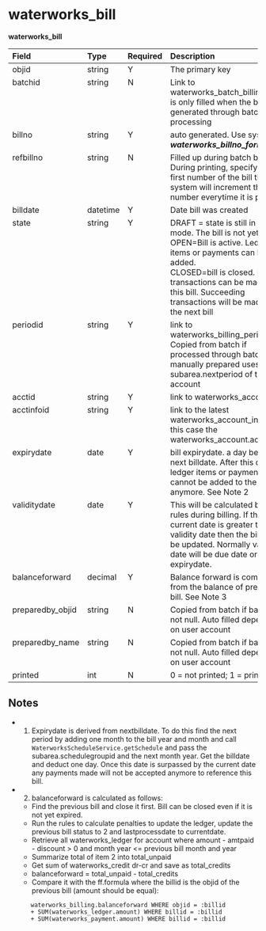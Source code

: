 <style>
.table1 th:first-child  {
	width: 110px;
}
.table1 th:nth-of-type(2)  {
	width: 50px;
}
.table1 th:nth-of-type(3)  {
	width: 70px;
}
.table1 td {
	vertical-align: top;
}
.table1 {
	font-size: 10px;
}
</style>


waterworks_bill
====================


__waterworks_bill__

 <div class="table1">

|Field     |Type	|Required | Description| 	
|:-----	    |:-----	|:----	  |:------| 
| objid     |string	|Y        |The primary key|
| batchid   |string	|N        |Link to waterworks_batch_billing.This is only filled when the bill was generated through batch processing|
| billno    |string  |Y        |auto generated. Use sys_var <i>__waterworks_billno_format__</i> |  
| refbillno |string  |N        |Filled up during batch billing. During printing, specify the first number of the bill then the system will increment the number everytime it is printed. |  
| billdate  |datetime |Y       |Date bill was created|  
| state     |string |Y        | DRAFT = state is still in draft mode. The bill is not yet active.<br>OPEN=Bill is active. Ledger items or payments can be added.<br>CLOSED=bill is closed. No transactions can be made with this bill. Succeeding transactions will be made on the next bill |
| periodid  |string  |Y        |link to waterworks_billing_period. Copied from batch if processed through batch. If manually prepared uses the subarea.nextperiod of the account |
| acctid    |string  |Y        |link to waterworks_account.  |
| acctinfoid |string  |Y        |link to the latest waterworks_account_info, in this case the waterworks_account.acctinofid|
| expirydate|date    |Y        | bill expirydate. a day before next billdate. After this date, ledger items or payments cannot be added to the bill anymore. See Note 2|
| validitydate |date |Y  | This will be calculated by the rules during billing. If the current date is greater than the validity date then the billing will be updated. Normally validity date will be due date or expirydate. |
| balanceforward |decimal    |Y  | Balance forward is computed from the balance of previous bill. See Note 3 |
| preparedby_objid |string    |N  | Copied from batch if batchid is not null. Auto filled depending on user account |
| preparedby_name |string    |N  | Copied from batch if batchid is not null. Auto filled depending on user account |
| printed |int    |N  |  0 = not printed; 1 = printed |

</div>

## Notes ##

 - 1) Expirydate is derived from nextbilldate. To do this find the next period by adding one month to the bill year and month and call `WaterworksScheduleService.getSchedule` and pass the subarea.schedulegroupid and the next month year. Get the billdate and deduct one day. Once this date is surpassed by the current date any payments made will not be accepted anymore to reference this bill. 

 - 2) balanceforward is calculated as follows:
	- Find the previous bill and close it first. Bill can be closed even if it is not yet expired. 
	- Run the rules to calculate penalties to update the ledger, update the previous bill status to 2 and lastprocessdate to currentdate.
	- Retrieve all waterworks_ledger for account where amount - amtpaid - discount > 0 and month year <= previous bill month and year
	- Summarize total of item 2 into total_unpaid
	- Get sum of waterworks_credit dr-cr and save as total_credits
	- balanceforward = total_unpaid - total_credits
	- Compare it with the ff.formula where the billid is the objid of the previous bill (amount should be equal):
	```
	   waterworks_billing.balanceforward WHERE objid = :billid 
	   + SUM(waterworks_ledger.amount) WHERE billid = :billid  
	   + SUM(waterworks_payment.amount) WHERE billid = :billid
	```    

